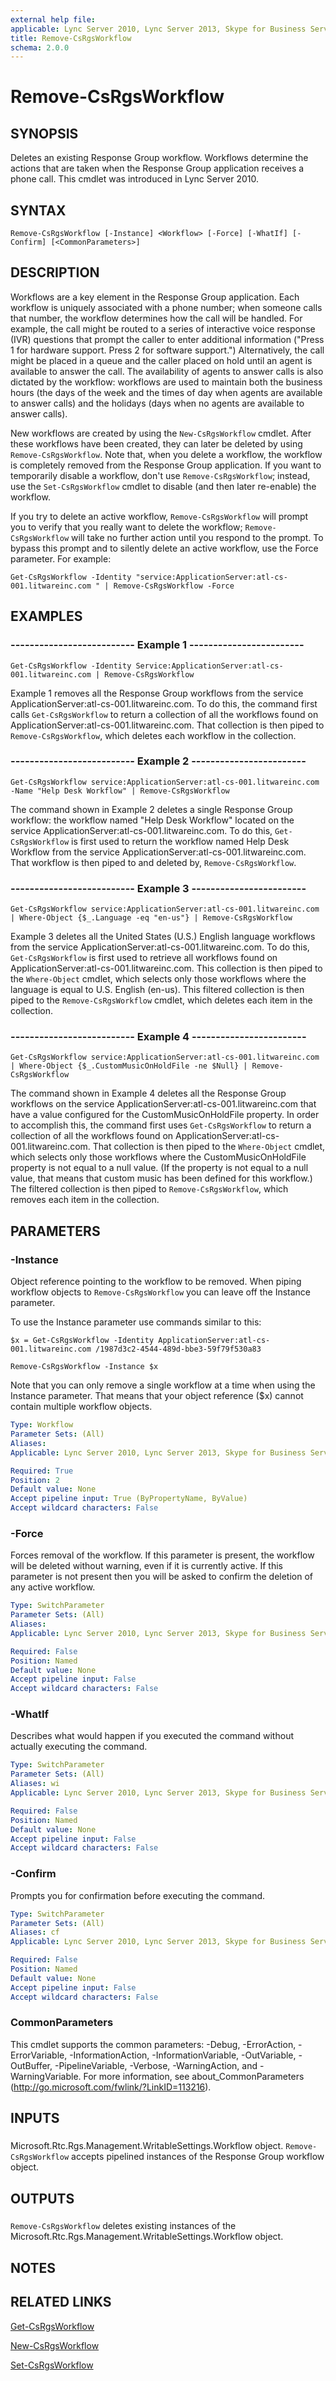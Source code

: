 ```yaml
---
external help file: 
applicable: Lync Server 2010, Lync Server 2013, Skype for Business Server 2015
title: Remove-CsRgsWorkflow
schema: 2.0.0
---
```


# Remove-CsRgsWorkflow

## SYNOPSIS
Deletes an existing Response Group workflow.
Workflows determine the actions that are taken when the Response Group application receives a phone call.
This cmdlet was introduced in Lync Server 2010.


## SYNTAX

```
Remove-CsRgsWorkflow [-Instance] <Workflow> [-Force] [-WhatIf] [-Confirm] [<CommonParameters>]
```

## DESCRIPTION
Workflows are a key element in the Response Group application.
Each workflow is uniquely associated with a phone number; when someone calls that number, the workflow determines how the call will be handled.
For example, the call might be routed to a series of interactive voice response (IVR) questions that prompt the caller to enter additional information ("Press 1 for hardware support.
Press 2 for software support.") Alternatively, the call might be placed in a queue and the caller placed on hold until an agent is available to answer the call.
The availability of agents to answer calls is also dictated by the workflow: workflows are used to maintain both the business hours (the days of the week and the times of day when agents are available to answer calls) and the holidays (days when no agents are available to answer calls).

New workflows are created by using the `New-CsRgsWorkflow` cmdlet.
After these workflows have been created, they can later be deleted by using `Remove-CsRgsWorkflow`.
Note that, when you delete a workflow, the workflow is completely removed from the Response Group application.
If you want to temporarily disable a workflow, don't use `Remove-CsRgsWorkflow`; instead, use the `Set-CsRgsWorkflow` cmdlet to disable (and then later re-enable) the workflow.

If you try to delete an active workflow, `Remove-CsRgsWorkflow` will prompt you to verify that you really want to delete the workflow; `Remove-CsRgsWorkflow` will take no further action until you respond to the prompt.
To bypass this prompt and to silently delete an active workflow, use the Force parameter.
For example:

`Get-CsRgsWorkflow -Identity "service:ApplicationServer:atl-cs-001.litwareinc.com " | Remove-CsRgsWorkflow -Force`


## EXAMPLES

### -------------------------- Example 1 ------------------------
```
Get-CsRgsWorkflow -Identity Service:ApplicationServer:atl-cs-001.litwareinc.com | Remove-CsRgsWorkflow
```

Example 1 removes all the Response Group workflows from the service ApplicationServer:atl-cs-001.litwareinc.com.
To do this, the command first calls `Get-CsRgsWorkflow` to return a collection of all the workflows found on ApplicationServer:atl-cs-001.litwareinc.com.
That collection is then piped to `Remove-CsRgsWorkflow`, which deletes each workflow in the collection.


### -------------------------- Example 2 ------------------------
```
Get-CsRgsWorkflow service:ApplicationServer:atl-cs-001.litwareinc.com -Name "Help Desk Workflow" | Remove-CsRgsWorkflow
```

The command shown in Example 2 deletes a single Response Group workflow: the workflow named "Help Desk Workflow" located on the service ApplicationServer:atl-cs-001.litwareinc.com.
To do this, `Get-CsRgsWorkflow` is first used to return the workflow named Help Desk Workflow from the service ApplicationServer:atl-cs-001.litwareinc.com.
That workflow is then piped to and deleted by, `Remove-CsRgsWorkflow`.


### -------------------------- Example 3 ------------------------
```
Get-CsRgsWorkflow service:ApplicationServer:atl-cs-001.litwareinc.com | Where-Object {$_.Language -eq "en-us"} | Remove-CsRgsWorkflow
```

Example 3 deletes all the United States (U.S.) English language workflows from the service ApplicationServer:atl-cs-001.litwareinc.com.
To do this, `Get-CsRgsWorkflow` is first used to retrieve all workflows found on ApplicationServer:atl-cs-001.litwareinc.com.
This collection is then piped to the `Where-Object` cmdlet, which selects only those workflows where the language is equal to U.S.
English (en-us).
This filtered collection is then piped to the `Remove-CsRgsWorkflow` cmdlet, which deletes each item in the collection.


### -------------------------- Example 4 ------------------------
```
Get-CsRgsWorkflow service:ApplicationServer:atl-cs-001.litwareinc.com | Where-Object {$_.CustomMusicOnHoldFile -ne $Null} | Remove-CsRgsWorkflow
```

The command shown in Example 4 deletes all the Response Group workflows on the service ApplicationServer:atl-cs-001.litwareinc.com that have a value configured for the CustomMusicOnHoldFile property.
In order to accomplish this, the command first uses `Get-CsRgsWorkflow` to return a collection of all the workflows found on ApplicationServer:atl-cs-001.litwareinc.com.
That collection is then piped to the `Where-Object` cmdlet, which selects only those workflows where the CustomMusicOnHoldFile property is not equal to a null value.
(If the property is not equal to a null value, that means that custom music has been defined for this workflow.) The filtered collection is then piped to `Remove-CsRgsWorkflow`, which removes each item in the collection.


## PARAMETERS

### -Instance
Object reference pointing to the workflow to be removed.
When piping workflow objects to `Remove-CsRgsWorkflow` you can leave off the Instance parameter.

To use the Instance parameter use commands similar to this:

`$x = Get-CsRgsWorkflow -Identity ApplicationServer:atl-cs-001.litwareinc.com /1987d3c2-4544-489d-bbe3-59f79f530a83`

`Remove-CsRgsWorkflow -Instance $x`

Note that you can only remove a single workflow at a time when using the Instance parameter.
That means that your object reference ($x) cannot contain multiple workflow objects.

```yaml
Type: Workflow
Parameter Sets: (All)
Aliases: 
Applicable: Lync Server 2010, Lync Server 2013, Skype for Business Server 2015

Required: True
Position: 2
Default value: None
Accept pipeline input: True (ByPropertyName, ByValue)
Accept wildcard characters: False
```

### -Force
Forces removal of the workflow.
If this parameter is present, the workflow will be deleted without warning, even if it is currently active.
If this parameter is not present then you will be asked to confirm the deletion of any active workflow.

```yaml
Type: SwitchParameter
Parameter Sets: (All)
Aliases: 
Applicable: Lync Server 2010, Lync Server 2013, Skype for Business Server 2015

Required: False
Position: Named
Default value: None
Accept pipeline input: False
Accept wildcard characters: False
```

### -WhatIf
Describes what would happen if you executed the command without actually executing the command.

```yaml
Type: SwitchParameter
Parameter Sets: (All)
Aliases: wi
Applicable: Lync Server 2010, Lync Server 2013, Skype for Business Server 2015

Required: False
Position: Named
Default value: None
Accept pipeline input: False
Accept wildcard characters: False
```

### -Confirm
Prompts you for confirmation before executing the command.

```yaml
Type: SwitchParameter
Parameter Sets: (All)
Aliases: cf
Applicable: Lync Server 2010, Lync Server 2013, Skype for Business Server 2015

Required: False
Position: Named
Default value: None
Accept pipeline input: False
Accept wildcard characters: False
```

### CommonParameters
This cmdlet supports the common parameters: -Debug, -ErrorAction, -ErrorVariable, -InformationAction, -InformationVariable, -OutVariable, -OutBuffer, -PipelineVariable, -Verbose, -WarningAction, and -WarningVariable. For more information, see about_CommonParameters (http://go.microsoft.com/fwlink/?LinkID=113216).

## INPUTS

###  
Microsoft.Rtc.Rgs.Management.WritableSettings.Workflow object.
`Remove-CsRgsWorkflow` accepts pipelined instances of the Response Group workflow object.

## OUTPUTS

###  
`Remove-CsRgsWorkflow` deletes existing instances of the Microsoft.Rtc.Rgs.Management.WritableSettings.Workflow object.

## NOTES

## RELATED LINKS

[Get-CsRgsWorkflow](Get-CsRgsWorkflow.md)

[New-CsRgsWorkflow](New-CsRgsWorkflow.md)

[Set-CsRgsWorkflow](Set-CsRgsWorkflow.md)
